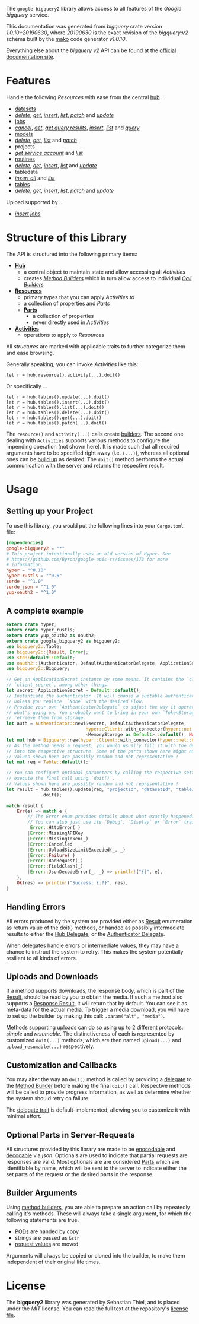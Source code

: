 <!---
DO NOT EDIT !
This file was generated automatically from 'src/mako/api/README.md.mako'
DO NOT EDIT !
-->
The `google-bigquery2` library allows access to all features of the *Google bigquery* service.

This documentation was generated from *bigquery* crate version *1.0.10+20190630*, where *20190630* is the exact revision of the *bigquery:v2* schema built by the [mako](http://www.makotemplates.org/) code generator *v1.0.10*.

Everything else about the *bigquery* *v2* API can be found at the
[official documentation site](https://cloud.google.com/bigquery/).
# Features

Handle the following *Resources* with ease from the central [hub](https://docs.rs/google-bigquery2/1.0.10+20190630/google_bigquery2/struct.Bigquery.html) ... 

* [datasets](https://docs.rs/google-bigquery2/1.0.10+20190630/google_bigquery2/struct.Dataset.html)
 * [*delete*](https://docs.rs/google-bigquery2/1.0.10+20190630/google_bigquery2/struct.DatasetDeleteCall.html), [*get*](https://docs.rs/google-bigquery2/1.0.10+20190630/google_bigquery2/struct.DatasetGetCall.html), [*insert*](https://docs.rs/google-bigquery2/1.0.10+20190630/google_bigquery2/struct.DatasetInsertCall.html), [*list*](https://docs.rs/google-bigquery2/1.0.10+20190630/google_bigquery2/struct.DatasetListCall.html), [*patch*](https://docs.rs/google-bigquery2/1.0.10+20190630/google_bigquery2/struct.DatasetPatchCall.html) and [*update*](https://docs.rs/google-bigquery2/1.0.10+20190630/google_bigquery2/struct.DatasetUpdateCall.html)
* [jobs](https://docs.rs/google-bigquery2/1.0.10+20190630/google_bigquery2/struct.Job.html)
 * [*cancel*](https://docs.rs/google-bigquery2/1.0.10+20190630/google_bigquery2/struct.JobCancelCall.html), [*get*](https://docs.rs/google-bigquery2/1.0.10+20190630/google_bigquery2/struct.JobGetCall.html), [*get query results*](https://docs.rs/google-bigquery2/1.0.10+20190630/google_bigquery2/struct.JobGetQueryResultCall.html), [*insert*](https://docs.rs/google-bigquery2/1.0.10+20190630/google_bigquery2/struct.JobInsertCall.html), [*list*](https://docs.rs/google-bigquery2/1.0.10+20190630/google_bigquery2/struct.JobListCall.html) and [*query*](https://docs.rs/google-bigquery2/1.0.10+20190630/google_bigquery2/struct.JobQueryCall.html)
* [models](https://docs.rs/google-bigquery2/1.0.10+20190630/google_bigquery2/struct.Model.html)
 * [*delete*](https://docs.rs/google-bigquery2/1.0.10+20190630/google_bigquery2/struct.ModelDeleteCall.html), [*get*](https://docs.rs/google-bigquery2/1.0.10+20190630/google_bigquery2/struct.ModelGetCall.html), [*list*](https://docs.rs/google-bigquery2/1.0.10+20190630/google_bigquery2/struct.ModelListCall.html) and [*patch*](https://docs.rs/google-bigquery2/1.0.10+20190630/google_bigquery2/struct.ModelPatchCall.html)
* projects
 * [*get service account*](https://docs.rs/google-bigquery2/1.0.10+20190630/google_bigquery2/struct.ProjectGetServiceAccountCall.html) and [*list*](https://docs.rs/google-bigquery2/1.0.10+20190630/google_bigquery2/struct.ProjectListCall.html)
* [routines](https://docs.rs/google-bigquery2/1.0.10+20190630/google_bigquery2/struct.Routine.html)
 * [*delete*](https://docs.rs/google-bigquery2/1.0.10+20190630/google_bigquery2/struct.RoutineDeleteCall.html), [*get*](https://docs.rs/google-bigquery2/1.0.10+20190630/google_bigquery2/struct.RoutineGetCall.html), [*insert*](https://docs.rs/google-bigquery2/1.0.10+20190630/google_bigquery2/struct.RoutineInsertCall.html), [*list*](https://docs.rs/google-bigquery2/1.0.10+20190630/google_bigquery2/struct.RoutineListCall.html) and [*update*](https://docs.rs/google-bigquery2/1.0.10+20190630/google_bigquery2/struct.RoutineUpdateCall.html)
* tabledata
 * [*insert all*](https://docs.rs/google-bigquery2/1.0.10+20190630/google_bigquery2/struct.TabledataInsertAllCall.html) and [*list*](https://docs.rs/google-bigquery2/1.0.10+20190630/google_bigquery2/struct.TabledataListCall.html)
* [tables](https://docs.rs/google-bigquery2/1.0.10+20190630/google_bigquery2/struct.Table.html)
 * [*delete*](https://docs.rs/google-bigquery2/1.0.10+20190630/google_bigquery2/struct.TableDeleteCall.html), [*get*](https://docs.rs/google-bigquery2/1.0.10+20190630/google_bigquery2/struct.TableGetCall.html), [*insert*](https://docs.rs/google-bigquery2/1.0.10+20190630/google_bigquery2/struct.TableInsertCall.html), [*list*](https://docs.rs/google-bigquery2/1.0.10+20190630/google_bigquery2/struct.TableListCall.html), [*patch*](https://docs.rs/google-bigquery2/1.0.10+20190630/google_bigquery2/struct.TablePatchCall.html) and [*update*](https://docs.rs/google-bigquery2/1.0.10+20190630/google_bigquery2/struct.TableUpdateCall.html)


Upload supported by ...

* [*insert jobs*](https://docs.rs/google-bigquery2/1.0.10+20190630/google_bigquery2/struct.JobInsertCall.html)



# Structure of this Library

The API is structured into the following primary items:

* **[Hub](https://docs.rs/google-bigquery2/1.0.10+20190630/google_bigquery2/struct.Bigquery.html)**
    * a central object to maintain state and allow accessing all *Activities*
    * creates [*Method Builders*](https://docs.rs/google-bigquery2/1.0.10+20190630/google_bigquery2/trait.MethodsBuilder.html) which in turn
      allow access to individual [*Call Builders*](https://docs.rs/google-bigquery2/1.0.10+20190630/google_bigquery2/trait.CallBuilder.html)
* **[Resources](https://docs.rs/google-bigquery2/1.0.10+20190630/google_bigquery2/trait.Resource.html)**
    * primary types that you can apply *Activities* to
    * a collection of properties and *Parts*
    * **[Parts](https://docs.rs/google-bigquery2/1.0.10+20190630/google_bigquery2/trait.Part.html)**
        * a collection of properties
        * never directly used in *Activities*
* **[Activities](https://docs.rs/google-bigquery2/1.0.10+20190630/google_bigquery2/trait.CallBuilder.html)**
    * operations to apply to *Resources*

All *structures* are marked with applicable traits to further categorize them and ease browsing.

Generally speaking, you can invoke *Activities* like this:

```Rust,ignore
let r = hub.resource().activity(...).doit()
```

Or specifically ...

```ignore
let r = hub.tables().update(...).doit()
let r = hub.tables().insert(...).doit()
let r = hub.tables().list(...).doit()
let r = hub.tables().delete(...).doit()
let r = hub.tables().get(...).doit()
let r = hub.tables().patch(...).doit()
```

The `resource()` and `activity(...)` calls create [builders][builder-pattern]. The second one dealing with `Activities` 
supports various methods to configure the impending operation (not shown here). It is made such that all required arguments have to be 
specified right away (i.e. `(...)`), whereas all optional ones can be [build up][builder-pattern] as desired.
The `doit()` method performs the actual communication with the server and returns the respective result.

# Usage

## Setting up your Project

To use this library, you would put the following lines into your `Cargo.toml` file:

```toml
[dependencies]
google-bigquery2 = "*"
# This project intentionally uses an old version of Hyper. See
# https://github.com/Byron/google-apis-rs/issues/173 for more
# information.
hyper = "^0.10"
hyper-rustls = "^0.6"
serde = "^1.0"
serde_json = "^1.0"
yup-oauth2 = "^1.0"
```

## A complete example

```Rust
extern crate hyper;
extern crate hyper_rustls;
extern crate yup_oauth2 as oauth2;
extern crate google_bigquery2 as bigquery2;
use bigquery2::Table;
use bigquery2::{Result, Error};
use std::default::Default;
use oauth2::{Authenticator, DefaultAuthenticatorDelegate, ApplicationSecret, MemoryStorage};
use bigquery2::Bigquery;

// Get an ApplicationSecret instance by some means. It contains the `client_id` and 
// `client_secret`, among other things.
let secret: ApplicationSecret = Default::default();
// Instantiate the authenticator. It will choose a suitable authentication flow for you, 
// unless you replace  `None` with the desired Flow.
// Provide your own `AuthenticatorDelegate` to adjust the way it operates and get feedback about 
// what's going on. You probably want to bring in your own `TokenStorage` to persist tokens and
// retrieve them from storage.
let auth = Authenticator::new(&secret, DefaultAuthenticatorDelegate,
                              hyper::Client::with_connector(hyper::net::HttpsConnector::new(hyper_rustls::TlsClient::new())),
                              <MemoryStorage as Default>::default(), None);
let mut hub = Bigquery::new(hyper::Client::with_connector(hyper::net::HttpsConnector::new(hyper_rustls::TlsClient::new())), auth);
// As the method needs a request, you would usually fill it with the desired information
// into the respective structure. Some of the parts shown here might not be applicable !
// Values shown here are possibly random and not representative !
let mut req = Table::default();

// You can configure optional parameters by calling the respective setters at will, and
// execute the final call using `doit()`.
// Values shown here are possibly random and not representative !
let result = hub.tables().update(req, "projectId", "datasetId", "tableId")
             .doit();

match result {
    Err(e) => match e {
        // The Error enum provides details about what exactly happened.
        // You can also just use its `Debug`, `Display` or `Error` traits
         Error::HttpError(_)
        |Error::MissingAPIKey
        |Error::MissingToken(_)
        |Error::Cancelled
        |Error::UploadSizeLimitExceeded(_, _)
        |Error::Failure(_)
        |Error::BadRequest(_)
        |Error::FieldClash(_)
        |Error::JsonDecodeError(_, _) => println!("{}", e),
    },
    Ok(res) => println!("Success: {:?}", res),
}

```
## Handling Errors

All errors produced by the system are provided either as [Result](https://docs.rs/google-bigquery2/1.0.10+20190630/google_bigquery2/enum.Result.html) enumeration as return value of 
the doit() methods, or handed as possibly intermediate results to either the 
[Hub Delegate](https://docs.rs/google-bigquery2/1.0.10+20190630/google_bigquery2/trait.Delegate.html), or the [Authenticator Delegate](https://docs.rs/yup-oauth2/*/yup_oauth2/trait.AuthenticatorDelegate.html).

When delegates handle errors or intermediate values, they may have a chance to instruct the system to retry. This 
makes the system potentially resilient to all kinds of errors.

## Uploads and Downloads
If a method supports downloads, the response body, which is part of the [Result](https://docs.rs/google-bigquery2/1.0.10+20190630/google_bigquery2/enum.Result.html), should be
read by you to obtain the media.
If such a method also supports a [Response Result](https://docs.rs/google-bigquery2/1.0.10+20190630/google_bigquery2/trait.ResponseResult.html), it will return that by default.
You can see it as meta-data for the actual media. To trigger a media download, you will have to set up the builder by making
this call: `.param("alt", "media")`.

Methods supporting uploads can do so using up to 2 different protocols: 
*simple* and *resumable*. The distinctiveness of each is represented by customized 
`doit(...)` methods, which are then named `upload(...)` and `upload_resumable(...)` respectively.

## Customization and Callbacks

You may alter the way an `doit()` method is called by providing a [delegate](https://docs.rs/google-bigquery2/1.0.10+20190630/google_bigquery2/trait.Delegate.html) to the 
[Method Builder](https://docs.rs/google-bigquery2/1.0.10+20190630/google_bigquery2/trait.CallBuilder.html) before making the final `doit()` call. 
Respective methods will be called to provide progress information, as well as determine whether the system should 
retry on failure.

The [delegate trait](https://docs.rs/google-bigquery2/1.0.10+20190630/google_bigquery2/trait.Delegate.html) is default-implemented, allowing you to customize it with minimal effort.

## Optional Parts in Server-Requests

All structures provided by this library are made to be [enocodable](https://docs.rs/google-bigquery2/1.0.10+20190630/google_bigquery2/trait.RequestValue.html) and 
[decodable](https://docs.rs/google-bigquery2/1.0.10+20190630/google_bigquery2/trait.ResponseResult.html) via *json*. Optionals are used to indicate that partial requests are responses 
are valid.
Most optionals are are considered [Parts](https://docs.rs/google-bigquery2/1.0.10+20190630/google_bigquery2/trait.Part.html) which are identifiable by name, which will be sent to 
the server to indicate either the set parts of the request or the desired parts in the response.

## Builder Arguments

Using [method builders](https://docs.rs/google-bigquery2/1.0.10+20190630/google_bigquery2/trait.CallBuilder.html), you are able to prepare an action call by repeatedly calling it's methods.
These will always take a single argument, for which the following statements are true.

* [PODs][wiki-pod] are handed by copy
* strings are passed as `&str`
* [request values](https://docs.rs/google-bigquery2/1.0.10+20190630/google_bigquery2/trait.RequestValue.html) are moved

Arguments will always be copied or cloned into the builder, to make them independent of their original life times.

[wiki-pod]: http://en.wikipedia.org/wiki/Plain_old_data_structure
[builder-pattern]: http://en.wikipedia.org/wiki/Builder_pattern
[google-go-api]: https://github.com/google/google-api-go-client

# License
The **bigquery2** library was generated by Sebastian Thiel, and is placed 
under the *MIT* license.
You can read the full text at the repository's [license file][repo-license].

[repo-license]: https://github.com/Byron/google-apis-rsblob/master/LICENSE.md
